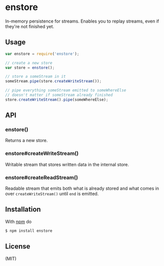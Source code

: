 
# enstore

In-memory persistence for streams. Enables you to replay streams, even if they're not finished yet.

## Usage

```js
var enstore = require('enstore');

// create a new store
var store = enstore();

// store a someStream in it
someStream.pipe(store.createWriteStream());

// pipe everything someStream emitted to someWhereElse
// doesn't matter if someStream already finished
store.createWriteStream().pipe(someWhereElse);
```

## API

### enstore()

Returns a new store.

### enstore#createWriteStream()

Writable stream that stores written data in the internal store.

### enstore#createReadStream()

Readable stream that emits both what is already stored and what comes in over
`createWriteStream()` until `end` is emitted.

## Installation

With [npm](http://npmjs.org) do

```bash
$ npm install enstore
```

## License

(MIT)
